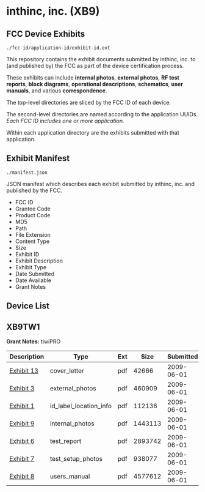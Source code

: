 # inthinc, inc. (XB9)
## FCC Device Exhibits

```
./fcc-id/application-id/exhibit-id.ext
```

This repository contains the exhibit documents submitted by inthinc, inc. to (and published by) the FCC as part of the device certification process.

These exhibits can include **internal photos**, **external photos**, **RF test reports**, **block diagrams**, **operational descriptions**, **schematics**, **user manuals**, and various **correspondence**.

The top-level directories are sliced by the FCC ID of each device.

The second-level directories are named according to the application UUIDs. *Each FCC ID includes one or more application.*

Within each application directory are the exhibits submitted with that application. 

## Exhibit Manifest

```
./manifest.json
```

JSON manifest which describes each exhibit submitted by inthinc, inc. and published by the FCC.

- FCC ID
- Grantee Code
- Product Code
- MD5
- Path
- File Extension
- Content Type
- Size
- Exhibit ID
- Exhibit Description
- Exhibit Type
- Date Submitted
- Date Available
- Grant Notes

## Device List
## XB9TW1
**Grant Notes:** tiwiPRO

| Description | Type | Ext | Size | Submitted | Available |
| ----------- | ---- | --- | ---- | --------- | --------- |
| [Exhibit 13](XB9TW1/bd36709f27f7bdb3e48510d224ab3a51/1117521.pdf) | cover_letter | pdf | 42666 | 2009-06-01 | 2009-06-01 |
| [Exhibit 3](XB9TW1/bd36709f27f7bdb3e48510d224ab3a51/1117512.pdf) | external_photos | pdf | 460909 | 2009-06-01 | 2009-06-01 |
| [Exhibit 1](XB9TW1/bd36709f27f7bdb3e48510d224ab3a51/1117513.pdf) | id_label_location_info | pdf | 112136 | 2009-06-01 | 2009-06-01 |
| [Exhibit 9](XB9TW1/bd36709f27f7bdb3e48510d224ab3a51/1117520.pdf) | internal_photos | pdf | 1443113 | 2009-06-01 | 2009-06-01 |
| [Exhibit 6](XB9TW1/bd36709f27f7bdb3e48510d224ab3a51/1117517.pdf) | test_report | pdf | 2893742 | 2009-06-01 | 2009-06-01 |
| [Exhibit 7](XB9TW1/bd36709f27f7bdb3e48510d224ab3a51/1117518.pdf) | test_setup_photos | pdf | 938077 | 2009-06-01 | 2009-06-01 |
| [Exhibit 8](XB9TW1/bd36709f27f7bdb3e48510d224ab3a51/1117519.pdf) | users_manual | pdf | 4577612 | 2009-06-01 | 2009-06-01 |
